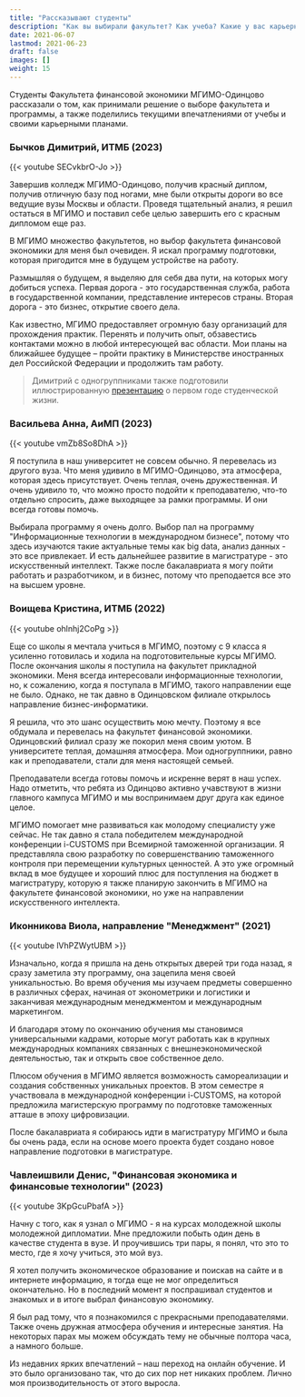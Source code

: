```yaml
---
title: "Рассказывают студенты"
description: "Как вы выбирали факультет? Как учеба? Какие у вас карьерные плаы?"
date: 2021-06-07
lastmod: 2021-06-23
draft: false
images: []
weight: 15
---
```


Студенты Факультета финансовой экономики МГИМО-Одинцово рассказали о том, как принимали решение о выборе факультета и программы, а также поделились текущими впечатлениями от учебы и своими карьерными планами.

### Бычков Димитрий, ИТМБ (2023)

{{< youtube SECvkbrO-Jo >}}

Завершив колледж МГИМО-Одинцово, получив красный диплом, получив отличную базу под ногами, мне были открыты дороги во все ведущие вузы Москвы и области. Проведя тщательный анализ, я решил остаться в МГИМО и поставил себе целью завершить его с красным дипломом еще раз.

В МГИМО множество факультетов, но выбор факультета финансовой экономики для меня был очевиден. Я искал программу подготовки, которая пригодится мне в будущем устройстве на работу.

Размышляя о будущем, я выделяю для себя два пути, на которых могу добиться успеха. Первая дорога - это государственная служба, работа в государственной компании, представление интересов страны. Вторая дорога - это бизнес, открытие своего дела.

Как известно, МГИМО предоставляет огромную базу организаций для прохождения практик. Перенять и получить опыт, обзавестись контактами можно в любой интересующей вас области. Мои планы на ближайшее будущее – пройти практику в Министерстве иностранных дел Российской Федерации и продолжить там работу.

> Димитрий с одногруппниками также подготовили иллюстрированную [презентацию](https://finec.mgimo.ru/dod/finec_student_pictures.pdf) о первом годе студенческой жизни.

### Васильева Анна, AиМП (2023)

{{< youtube vmZb8So8DhA >}}

Я поступила в наш университет не совсем обычно. Я перевелась из другого вуза. Что меня удивило в МГИМО-Одинцово, эта атмосфера, которая здесь присутствует. Очень теплая, очень дружественная. И очень удивило то, что можно просто подойти к преподавателю, что-то отдельно спросить, даже выходящее за рамки программы. И они всегда готовы помочь.

Выбирала программу я очень долго. Выбор пал на программу "Информационные технологии в международном бизнесе", потому что здесь изучаются такие актуальные темы как big data, анализ данных - это все привлекает. И есть дальнейшее развитие в магистратуре - это искусственный интеллект. Также после бакалавриата я могу пойти работать и разработчиком, и в бизнес, потому что преподается все это на высшем уровне.

### Воищева Кристина, ИТМБ (2022)

{{< youtube ohlnhj2CoPg >}}

Еще со школы я мечтала учиться в МГИМО, поэтому с 9 класса я усиленно готовилась и ходила на подготовительные курсы МГИМО. После окончания школы я поступила на факультет прикладной экономики. Меня всегда интересовали информационные технологии, но, к сожалению, когда я поступала в МГИМО, такого направлении еще не было. Однако, не так давно в Одинцовском филиале открылось направление бизнес-информатики.

Я решила, что это шанс осуществить мою мечту. Поэтому я все обдумала и перевелась на факультет финансовой экономики. Одинцовский филиал сразу же покорил меня своим уютом. В университете теплая, домашняя атмосфера. Мои одногруппники, равно как и преподаватели, стали для меня настоящей семьей.

Преподаватели всегда готовы помочь и искренне верят в наш успех. Надо отметить, что ребята из Одинцово активно учавствуют в жизни главного кампуса МГИМО и мы воспринимаем друг друга как единое целое.

МГИМО помогает мне развиваться как молодому специалисту уже сейчас. Не так давно я стала победителем международной конференции i-CUSTOMS при Всемирной таможенной организации. Я представляла свою разработку по совершенстванию таможенного контроля при перемещении культурных ценностей. А это уже огромный вклад в мое будущее и хороший плюс для поступления на бюджет в магистратуру, которую я также планирую закончить в МГИМО на факультете финансовой экономики, но уже на направлении искусственного интеллекта.

### Иконникова Виола, направление "Менеджмент" (2021)

{{< youtube lVhPZWytUBM >}}

Изначально, когда я пришла на день открытых дверей три года назад, я сразу заметила эту программу, она зацепила меня своей уникальностью. Во время обучения мы изучаем предметы совершенно в различных сферах, начиная от эконометрики и логистики и заканчивая международным менеджментом и международным маркетингом.

И благодаря этому по окончанию обучения мы становимся универсальными кадрами, которые могут работать как в крупных международных компаниях связанных с внешнеэкономической деятельностью, так и открыть свое собственное дело.

Плюсом обучения в МГИМО является возможность самореализации и создания собственных уникальных проектов. В этом семестре я участвовала в международной конференции i-CUSTOMS, на которой предложила магистерскую программу по подготовке таможенных атташе в эпоху цифровизации.

После бакалавриата я собираюсь идти в магистратуру МГИМО и была бы очень рада, если на основе моего проекта будет создано новое направление подготовки в магистратуре.

### Чавлеишвили Денис, "Финансовая экономика и финансовые технологии" (2023)

{{< youtube 3KpGcuPbafA >}}

Начну с того, как я узнал о МГИМО - я на курсах молодежной школы молодежной дипломатии. Мне предложили побыть один день в качестве студента в вузе. И проучившись три пары, я понял, что это то место, где я хочу учиться, это мой вуз.

Я хотел получить экономическое образование и поискав на сайте и в интернете информацию, я тогда еще не мог определиться окончательно. Но в последний момент я поспрашивал студентов и знакомых и в итоге выбрал финансовую экономику.

Я был рад тому, что я познакомился с прекрасными преподавателями. Также очень дружная атмосфера обучения и интересные занятия. На некоторых парах мы можем обсуждать тему не обычные полтора часа, а намного больше.

Из недавних ярких впечатлений – наш переход на онлайн обучение. И это было организовано так, что до сих пор нет никаких проблем. Лично моя производительность от этого выросла.
